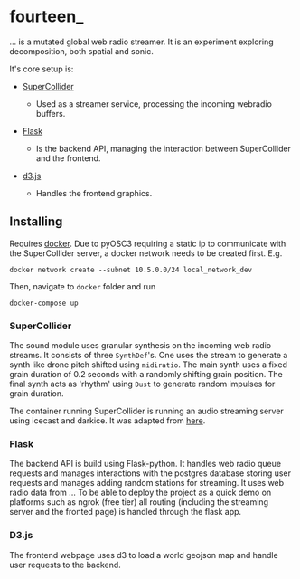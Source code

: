 # fourteen\_

... is a mutated global web radio streamer. It is an experiment exploring decomposition, both spatial and sonic.

It's core setup is:

- [SuperCollider](https://supercollider.github.io/)

  - Used as a streamer service, processing the incoming webradio buffers.

- [Flask](https://flask.palletsprojects.com/en/1.1.x/)

  - Is the backend API, managing the interaction between SuperCollider and the frontend.

- [d3.js](https://d3js.org/)

  - Handles the frontend graphics.

## Installing

Requires [docker](https://www.docker.com/). Due to pyOSC3 requiring a static ip to communicate with the SuperCollider server, a docker network needs to be created first. E.g.

```
docker network create --subnet 10.5.0.0/24 local_network_dev
```

Then, navigate to `docker` folder and run

```
docker-compose up
```

### SuperCollider

The sound module uses granular synthesis on the incoming web radio streams. It consists of three `SynthDef`'s. One uses the stream to generate a synth like drone pitch shifted using `midiratio`. The main synth uses a fixed grain duration of 0.2 seconds with a randomly shifting grain position. The final synth acts as 'rhythm' using `Dust` to generate random impulses for grain duration.

The container running SuperCollider is running an audio streaming server using icecast and darkice. It was adapted from [here](https://hub.docker.com/r/rukano/supercollider).

### Flask

The backend API is build using Flask-python. It handles web radio queue requests and manages interactions with the postgres database storing user requests and manages adding random stations for streaming. It uses web radio data from ... To be able to deploy the project as a quick demo on platforms such as ngrok (free tier) all routing (including the streaming server and the fronted page) is handled through the flask app.

### D3.js

The frontend webpage uses d3 to load a world geojson map and handle user requests to the backend.
